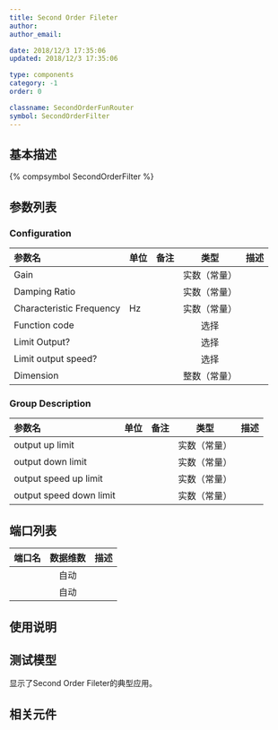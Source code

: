 ```yaml
---
title: Second Order Fileter
author: 
author_email:

date: 2018/12/3 17:35:06
updated: 2018/12/3 17:35:06

type: components
category: -1
order: 0

classname: SecondOrderFunRouter
symbol: SecondOrderFilter
---
```

## 基本描述
{% compsymbol SecondOrderFilter %}

## 参数列表
### Configuration
| 参数名 | 单位 | 备注 | 类型 | 描述 |
| :--- | :--- | :--- | :--: | :--- |
| Gain |  |  | 实数（常量） |  |
| Damping Ratio |  |  | 实数（常量） |  |
| Characteristic Frequency | Hz |  | 实数（常量） |  |
| Function code |  |  | 选择 |  |
| Limit Output? |  |  | 选择 |  |
| Limit output speed? |  |  | 选择 |  |
| Dimension |  |  | 整数（常量） |  |

### Group Description
| 参数名 | 单位 | 备注 | 类型 | 描述 |
| :--- | :--- | :--- | :--: | :--- |
| output up limit |  |  | 实数（常量） |  |
| output down limit |  |  | 实数（常量） |  |
| output speed up limit |  |  | 实数（常量） |  |
| output speed down limit |  |  | 实数（常量） |  |


## 端口列表

| 端口名 | 数据维数 | 描述 |
| :--- | :--:  | :--- |
|  | 自动 | |                   
|  | 自动 | |                   

## 使用说明


## 测试模型
[<test name>](<test link>)显示了Second Order Fileter的典型应用。

## 相关元件


